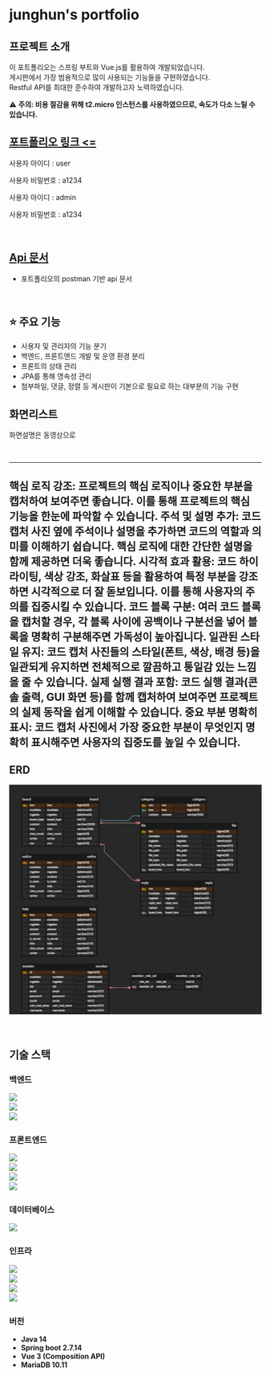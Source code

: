 #  junghun's portfolio

## 프로젝트 소개
이 포트폴리오는 스프링 부트와 Vue.js를 활용하여 개발되었습니다. </br>
게시판에서 가장 범용적으로 많이 사용되는 기능들을 구현하였습니다. </br>
Restful API를 최대한 준수하여 개발하고자 노력하였습니다. </br>


⚠️ <b>주의: 비용 절감을 위해 t2.micro 인스턴스를 사용하였으므로, 속도가 다소 느릴 수 있습니다. </b>
## <a href="http://13.210.146.57:1542" target="_blank"> 포트폴리오 링크 <= </a>

사용자 아이디 : user

사용자 비밀번호 : a1234 

사용자 아이디 : admin

사용자 비밀번호 : a1234


</br>

## <a href="https://documenter.getpostman.com/view/22369547/2sA3BoZWgk" target="_blank"> Api 문서</a>
- 포트폴리오의 postman 기반 api 문서

</br>


## ⭐ 주요 기능
- 사용자 및 관리자의 기능 분기
- 백엔드, 프론트엔드 개발 및 운영 환경 분리
- 프론트의 상태 관리
- JPA를 통해 영속성 관리
- 첨부파일, 댓글, 정렬 등 게시판이 기본으로 필요로 하는 대부분의 기능 구현


## 화면리스트
화면설명은 동영상으로


</br>

-------------
핵심 로직 강조: 프로젝트의 핵심 로직이나 중요한 부분을 캡처하여 보여주면 좋습니다. 이를 통해 프로젝트의 핵심 기능을 한눈에 파악할 수 있습니다.
주석 및 설명 추가: 코드 캡처 사진 옆에 주석이나 설명을 추가하면 코드의 역할과 의미를 이해하기 쉽습니다. 핵심 로직에 대한 간단한 설명을 함께 제공하면 더욱 좋습니다.
시각적 효과 활용: 코드 하이라이팅, 색상 강조, 화살표 등을 활용하여 특정 부분을 강조하면 시각적으로 더 잘 돋보입니다. 이를 통해 사용자의 주의를 집중시킬 수 있습니다.
코드 블록 구분: 여러 코드 블록을 캡처할 경우, 각 블록 사이에 공백이나 구분선을 넣어 블록을 명확히 구분해주면 가독성이 높아집니다.
일관된 스타일 유지: 코드 캡처 사진들의 스타일(폰트, 색상, 배경 등)을 일관되게 유지하면 전체적으로 깔끔하고 통일감 있는 느낌을 줄 수 있습니다.
실제 실행 결과 포함: 코드 실행 결과(콘솔 출력, GUI 화면 등)를 함께 캡처하여 보여주면 프로젝트의 실제 동작을 쉽게 이해할 수 있습니다.
중요 부분 명확히 표시: 코드 캡처 사진에서 가장 중요한 부분이 무엇인지 명확히 표시해주면 사용자의 집중도를 높일 수 있습니다.
-------------


## ERD
![](readmeimage/포트폴리오.png)

</br>

## 기술 스택
### 백엔드

<img src="https://img.shields.io/badge/Spring Boot-6DB33F?style=flat-square&logo=Spring Boot&logoColor=white"></br>
<img src="https://img.shields.io/badge/JPA-59666C?style=flat-square&logo=Hibernate&logoColor=white"></br>
<img src="https://img.shields.io/badge/Spring_Security-6DB33F?style=flat-square&logo=Spring-Security&logoColor=white"></br>

### 프론트엔드

<img src="https://img.shields.io/badge/Vue.js-35495E?style=flat-square&logo=vue.js&logoColor=4FC08D"></br>
<img src="https://img.shields.io/badge/Pinia-35495E?style=flat-square&logo=vuedotjs&logoColor=4FC08D"></br>
<img src="https://img.shields.io/badge/Bootstrap--Vue-563D7C?style=flat-square&logo=bootstrap-vue&logoColor=white"></br>
<img src="https://img.shields.io/badge/Vite-646CFF?style=flat-square&logo=vite&logoColor=white"></br>

### 데이터베이스 

<img src="https://img.shields.io/badge/MariaDB-003545?style=flat-square&logo=mariadb&logoColor=white"></br>


### 인프라 

<img src="https://img.shields.io/badge/Amazon AWS EC2-232F3E?style=flat-square&logo=amazon-aws&logoColor=white"></br>
<img src="https://img.shields.io/badge/Docker-2496ED?style=flat-square&logo=docker&logoColor=white"></br>
<img src="https://img.shields.io/badge/Docker_Compose-2496ED?style=flat-square&logo=docker&logoColor=white"></br>
<img src="https://img.shields.io/badge/Nginx-009639?style=flat-square&logo=nginx&logoColor=white"></br>


### 버전
- <b>Java 14</b>
- <b>Spring boot 2.7.14</b>
- <b>Vue 3 (Composition API)</b>
- <b>MariaDB 10.11</b>

</br>




